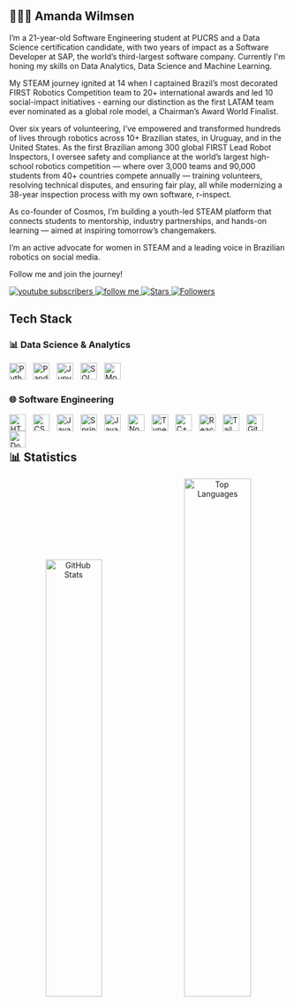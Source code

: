 ## 👩🏼‍💻 Amanda Wilmsen

I’m a 21-year-old Software Engineering student at PUCRS and a Data Science certification candidate, with two years of impact as a Software Developer at SAP, the world’s third-largest software company. Currently I'm honing my skills on Data Analytics, Data Science and Machine Learning. 

My STEAM journey ignited at 14 when I captained Brazil’s most decorated FIRST Robotics Competition team to 20+ international awards and led 10 social-impact initiatives - earning our distinction as the first LATAM team ever nominated as a global role model, a Chairman’s Award World Finalist.

Over six years of volunteering, I’ve empowered and transformed hundreds of lives through robotics across 10+ Brazilian states, in Uruguay, and in the United States. As the first Brazilian among 300 global FIRST Lead Robot Inspectors, I oversee safety and compliance at the world’s largest high-school robotics competition — where over 3,000 teams and 90,000 students from 40+ countries compete annually — training volunteers, resolving technical disputes, and ensuring fair play, all while modernizing a 38-year inspection process with my own software, r-inspect.

As co-founder of Cosmos, I’m building a youth-led STEAM platform that connects students to mentorship, industry partnerships, and hands-on learning — aimed at inspiring tomorrow’s changemakers. 

I’m an active advocate for women in STEAM and a leading voice in Brazilian robotics on social media.

Follow me and join the journey!

<p align="left">
    <a href="https://www.youtube.com/channel/UCMpmwptZbxy6QKgMGXih2Ng">
        <img 
            alt="youtube subscribers" 
            title="Subscribe!" 
            src="https://custom-icon-badges.demolab.com/youtube/channel/subscribers/UCMpmwptZbxy6QKgMGXih2Ng?color=%23E05D44&label=Subscribe&logo=video&logoColor=white&style=for-the-badge&labelColor=CE4630"
        />
    </a>
    <a href="https://linktr.ee/amandacwilmsen">
        <img 
            alt="follow me"
            title="Follow me!" 
            src="https://img.shields.io/badge/Follow-2.5k-%23E1AD0E?style=for-the-badge&labelColor=C79600&logo=instagram&logoColor=white"
        />
    </a> 
    <a href="https://github.com/amandacwilmsen?tab=repositories&sort=stargazers">
        <img 
            alt="Stars"
            title="GitHub Stars" 
            src="https://custom-icon-badges.demolab.com/github/stars/amandacwilmsen?color=55960c&style=for-the-badge&labelColor=488207&logo=star&label=Stars"
        />
    </a>
    <a href="https://github.com/amandacwilmsen?tab=followers">
        <img 
            alt="Followers" 
            title="Follow me on GitHub!" 
            src="https://custom-icon-badges.demolab.com/github/followers/amandacwilmsen?color=236ad3&labelColor=1155ba&style=for-the-badge&logo=github&label=Followers&logoColor=white"
        />
    </a>
</p>

## Tech Stack

### 📊 Data Science & Analytics
<img 
    align="left" 
    alt="Python" 
    title="Python"
    width="30px" 
    style="padding-right: 10px;" 
    src="https://cdn.jsdelivr.net/gh/devicons/devicon@latest/icons/python/python-original.svg" 
/>
<img 
    align="left" 
    alt="Pandas" 
    title="Pandas"
    width="30px" 
    style="padding-right: 10px;" 
    src="https://cdn.jsdelivr.net/gh/devicons/devicon@latest/icons/pandas/pandas-original.svg" 
/>
<img 
    align="left" 
    alt="Jupyter" 
    title="Jupyter"
    width="30px" 
    style="padding-right: 10px;" 
    src="https://cdn.jsdelivr.net/gh/devicons/devicon@latest/icons/jupyter/jupyter-original.svg" 
/>
<img 
    align="left" 
    alt="SQL" 
    title="SQL"
    width="30px" 
    style="padding-right: 10px;" 
    src="https://cdn.jsdelivr.net/gh/devicons/devicon@latest/icons/sqldeveloper/sqldeveloper-original.svg" 
/>
<img 
    align="left" 
    alt="MongoDB" 
    title="MongoDB"
    width="30px" 
    style="padding-right: 10px;" 
    src="https://cdn.jsdelivr.net/gh/devicons/devicon@latest/icons/mongodb/mongodb-original.svg" 
/>
<br/>
<br/>

### 🌐 Software Engineering
<img 
    align="left" 
    alt="HTML"
    title="HTML" 
    width="30px" 
    style="padding-right: 10px;" 
    src="https://cdn.jsdelivr.net/gh/devicons/devicon@latest/icons/html5/html5-original.svg" 
/>
<img 
    align="left" 
    alt="CSS" 
    title="CSS"
    width="30px" 
    style="padding-right: 10px;" 
    src="https://cdn.jsdelivr.net/gh/devicons/devicon@latest/icons/css3/css3-original.svg" 
/>
<img 
    align="left" 
    alt="Java" 
    title="Java"
    width="30px" 
    style="padding-right: 10px;" 
    src="https://cdn.jsdelivr.net/gh/devicons/devicon@latest/icons/java/java-original.svg" 
/>
<img 
    align="left" 
    alt="Spring" 
    title="Spring"
    width="30px" 
    style="padding-right: 10px;" 
    src="https://cdn.jsdelivr.net/gh/devicons/devicon@latest/icons/spring/spring-original.svg" 
/>
<img 
    align="left" 
    alt="JavaScript" 
    title="JavaScript"
    width="30px" 
    style="padding-right: 10px;" 
    src="https://cdn.jsdelivr.net/gh/devicons/devicon@latest/icons/javascript/javascript-original.svg" 
/>
<img 
    align="left" 
    alt="NodeJS" 
    title="NodeJS"
    width="30px" 
    style="padding-right: 10px;" 
    src="https://cdn.jsdelivr.net/gh/devicons/devicon@latest/icons/nodejs/nodejs-original.svg" 
/>
<img 
    align="left" 
    alt="TypeScript"
    title="TypeScript" 
    width="30px" 
    style="padding-right: 10px;" 
    src="https://cdn.jsdelivr.net/gh/devicons/devicon@latest/icons/typescript/typescript-original.svg" 
/>
<img 
    align="left" 
    alt="C++"
    title="C++" 
    width="30px" 
    style="padding-right: 10px;" 
    src="https://cdn.jsdelivr.net/gh/devicons/devicon@latest/icons/cplusplus/cplusplus-original.svg" 
/>
<img 
    align="left" 
    alt="React"
    title="React" 
    width="30px" 
    style="padding-right: 10px;" 
    src="https://cdn.jsdelivr.net/gh/devicons/devicon@latest/icons/react/react-original.svg" 
/>
<img 
    align="left" 
    alt="Tailwind" 
    title="Tailwind"
    width="30px" 
    style="padding-right: 10px;" 
    src="https://cdn.jsdelivr.net/gh/devicons/devicon@latest/icons/tailwindcss/tailwindcss-original.svg" 
/>
<img 
    align="left" 
    alt="Git" 
    title="Git"
    width="30px" 
    style="padding-right: 10px;" 
    src="https://cdn.jsdelivr.net/gh/devicons/devicon@latest/icons/git/git-original.svg" 
/>
<img 
    align="left" 
    alt="Docker" 
    title="Docker"
    width="30px" 
    style="padding-right: 10px;" 
    src="https://cdn.jsdelivr.net/gh/devicons/devicon@latest/icons/docker/docker-original.svg" 
/>

<br/>
<br/>

## 📊 Statistics

<p align="center">
  <img
    src="https://github-readme-stats.vercel.app/api?username=amandacwilmsen&show_icons=true&theme=tokyonight&include_all_commits=true&locale=pt-br"
    alt="GitHub Stats"
    width="45%"
    style="margin-right: 10px;"
  />
  <img
    src="https://github-readme-stats.vercel.app/api/top-langs/?username=amandacwilmsen&theme=tokyonight&layout=compact&custom_title=Tecnologias&langs_count=9"
    alt="Top Languages"
    width="49%"
    style="margin-left: 10px;"
  />
</p>